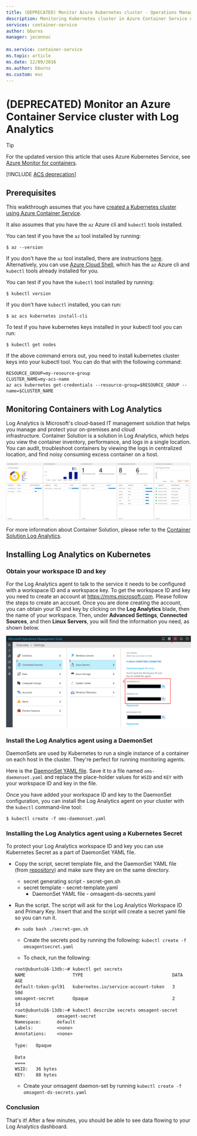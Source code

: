 ```yaml
---
title: (DEPRECATED) Monitor Azure Kubernetes cluster - Operations Management
description: Monitoring Kubernetes cluster in Azure Container Service using Log Analytics
services: container-service
author: bburns
manager: jeconnoc

ms.service: container-service
ms.topic: article
ms.date: 12/09/2016
ms.author: bburns
ms.custom: mvc
---
```


# (DEPRECATED) Monitor an Azure Container Service cluster with Log Analytics

> [!TIP]
> For the updated version this article that uses Azure Kubernetes Service, see [Azure Monitor for containers](../../azure-monitor/insights/container-insights-overview.md).

[!INCLUDE [ACS deprecation](../../../includes/container-service-kubernetes-deprecation.md)]

## Prerequisites
This walkthrough assumes that you have [created a Kubernetes cluster using Azure Container Service](container-service-kubernetes-walkthrough.md).

It also assumes that you have the `az` Azure cli and `kubectl` tools installed.

You can test if you have the `az` tool installed by running:

```console
$ az --version
```

If you don't have the `az` tool installed, there are instructions [here](https://github.com/azure/azure-cli#installation).
Alternatively, you can use [Azure Cloud Shell](https://docs.microsoft.com/azure/cloud-shell/overview), which has the `az` Azure cli and `kubectl` tools already installed for you.

You can test if you have the `kubectl` tool installed by running:

```console
$ kubectl version
```

If you don't have `kubectl` installed, you can run:
```console
$ az acs kubernetes install-cli
```

To test if you have kubernetes keys installed in your kubectl tool you can run:
```console
$ kubectl get nodes
```

If the above command errors out, you need to install kubernetes cluster keys into your kubectl tool. You can do that with the following command:
```console
RESOURCE_GROUP=my-resource-group
CLUSTER_NAME=my-acs-name
az acs kubernetes get-credentials --resource-group=$RESOURCE_GROUP --name=$CLUSTER_NAME
```

## Monitoring Containers with Log Analytics

Log Analytics is Microsoft's cloud-based IT
management solution that helps you manage and protect your on-premises
and cloud infrastructure. Container Solution is a solution in Log
Analytics, which helps you view the container inventory, performance,
and logs in a single location. You can audit, troubleshoot containers by
viewing the logs in centralized location, and find noisy consuming
excess container on a host.

![](media/container-service-monitoring-oms/image1.png)

For more information about Container Solution, please refer to the
[Container Solution Log
Analytics](../../azure-monitor/insights/containers.md).

## Installing Log Analytics on Kubernetes

### Obtain your workspace ID and key
For the Log Analytics agent to talk to the service it needs to be configured with a workspace ID and
a workspace key. To get the workspace ID and key you need to create an account at <https://mms.microsoft.com>.
Please follow the steps to create an account. Once you are done creating
the account, you can obtain your ID and key by clicking on the **Log Analytics** blade, then the name of your workspace. Then, under **Advanced Settings**, **Connected Sources**, and then **Linux Servers**, you will find the information you need, as shown below.

 ![](media/container-service-monitoring-oms/image5.png)

### Install the Log Analytics agent using a DaemonSet
DaemonSets are used by Kubernetes to run a single instance of a container on each host in the cluster.
They're perfect for running monitoring agents.

Here is the [DaemonSet YAML file](https://github.com/Microsoft/OMS-docker/tree/master/Kubernetes). Save it to a file named `oms-daemonset.yaml` and
replace the place-holder values for `WSID` and `KEY` with your workspace ID and key in the file.

Once you have added your workspace ID and key to the DaemonSet configuration, you can install the Log Analytics agent
on your cluster with the `kubectl` command-line tool:

```console
$ kubectl create -f oms-daemonset.yaml
```

### Installing the Log Analytics agent using a Kubernetes Secret
To protect your Log Analytics workspace ID and key you can use Kubernetes Secret as a part of DaemonSet YAML file.

- Copy the script, secret template file, and the DaemonSet YAML file (from [repository](https://github.com/Microsoft/OMS-docker/tree/master/Kubernetes)) and make sure they are on the same directory.
  - secret generating script - secret-gen.sh
  - secret template - secret-template.yaml
    - DaemonSet YAML file - omsagent-ds-secrets.yaml
- Run the script. The script will ask for the Log Analytics Workspace ID and Primary Key. Insert that and the script will create a secret yaml file so you can run it.
  ```
  #> sudo bash ./secret-gen.sh
  ```

  - Create the secrets pod by running the following:
  ``` kubectl create -f omsagentsecret.yaml ```

  - To check, run the following:

  ```
  root@ubuntu16-13db:~# kubectl get secrets
  NAME                  TYPE                                  DATA      AGE
  default-token-gvl91   kubernetes.io/service-account-token   3         50d
  omsagent-secret       Opaque                                2         1d
  root@ubuntu16-13db:~# kubectl describe secrets omsagent-secret
  Name:           omsagent-secret
  Namespace:      default
  Labels:         <none>
  Annotations:    <none>

  Type:   Opaque

  Data
  ====
  WSID:   36 bytes
  KEY:    88 bytes
  ```

  - Create your omsagent daemon-set by running ``` kubectl create -f omsagent-ds-secrets.yaml ```

### Conclusion
That's it! After a few minutes, you should be able to see data flowing to your Log Analytics dashboard.
